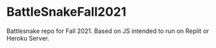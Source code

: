 # BattleSnakeFall2021
Battlesnake repo for Fall 2021. Based on JS intended to run on Replit or Heroku Server.
